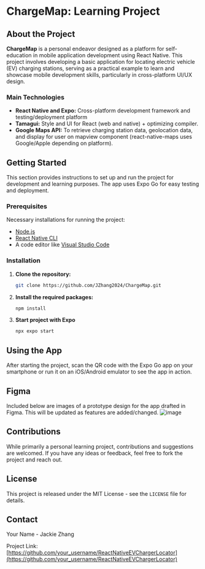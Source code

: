 # ChargeMap: Learning Project

## About the Project

**ChargeMap** is a personal endeavor designed as a platform for self-education in mobile application development using React Native. This project involves developing a basic application for locating electric vehicle (EV) charging stations, serving as a practical example to learn and showcase mobile development skills, particularly in cross-platform UI/UX design.

### Main Technologies

- **React Native and Expo:** Cross-platform development framework and testing/deployment platform
- **Tamagui:** Style and UI for React (web and native) + optimizing compiler.
- **Google Maps API:** To retrieve charging station data, geolocation data, and display for user on mapview component (react-native-maps uses Google/Apple depending on platform).

## Getting Started

This section provides instructions to set up and run the project for development and learning purposes. The app uses Expo Go for easy testing and deployment.

### Prerequisites

Necessary installations for running the project:

- [Node.js](https://nodejs.org/)
- [React Native CLI](https://reactnative.dev/docs/environment-setup)
- A code editor like [Visual Studio Code](https://code.visualstudio.com/)

### Installation

1. **Clone the repository:**
   ```sh
   git clone https://github.com/JZhang2024/ChargeMap.git
   ```
2. **Install the required packages:**
   ```sh
   npm install
   ```
3. **Start project with Expo**
   ```sh
   npx expo start
   ```

## Using the App

After starting the project, scan the QR code with the Expo Go app on your smartphone or run it on an iOS/Android emulator to see the app in action.


## Figma

Included below are images of a prototype design for the app drafted in Figma. This will be updated as features are added/changed.
![image](https://github.com/JZhang2024/evChargerLocator-reactNative/assets/67939471/3254c51d-a27c-4958-a98f-7f9303e508c0)


## Contributions

While primarily a personal learning project, contributions and suggestions are welcomed. If you have any ideas or feedback, feel free to fork the project and reach out.

## License

This project is released under the MIT License - see the `LICENSE` file for details.

## Contact

Your Name - Jackie Zhang

Project Link: [https://github.com/your_username/ReactNativeEVChargerLocator](https://github.com/your_username/ReactNativeEVChargerLocator)
